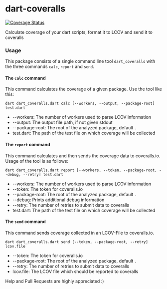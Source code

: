 dart-coveralls
==============
[![Coverage Status](https://coveralls.io/repos/Adracus/dart-coveralls/badge.png)](https://coveralls.io/r/Adracus/dart-coveralls)

Calculate coverage of your dart scripts, format it to LCOV and send it to coveralls

### Usage
This package consists of a single command line tool `dart_coveralls` with
the three commands `calc`, `report` and `send`.

#### The `calc` command
This command calculates the coverage of a given package. Use the tool like this:

```
dart dart_coveralls.dart calc [--workers, --output, --package-root] test.dart
```

* --workers: The number of workers used to parse LCOV information
* --output: The output file path, if not given stdout
* --package-root: The root of the analyzed package, default `.`
* test.dart: The path of the test file on which coverage will be collected

#### The `report` command
This command calculates and then sends the coverage data to coveralls.io. Usage of
the tool is as follows:

```
dart dart_coveralls.dart report [--workers, --token, --package-root, --debug, --retry] test.dart
```

* --workers: The number of workers used to parse LCOV information
* --token: The token for coveralls.io
* --package-root: The root of the analyzed package, default `.`
* --debug: Prints additional debug information
* --retry: The number of retries to submit data to coveralls
* test.dart: The path of the test file on which coverage will be collected

#### The `send` command
This command sends coverage collected in an LCOV-File to coveralls.io.

```
dart dart_coveralls.dart send [--token, --package-root, --retry] lcov.file
```

* --token: The token for coveralls.io
* --package-root: The root of the analyzed package, default `.`
* --retry: The number of retries to submit data to coveralls
* lcov.file: The LCOV file which should be reported to coveralls


Help and Pull Requests are highly appreciated :)